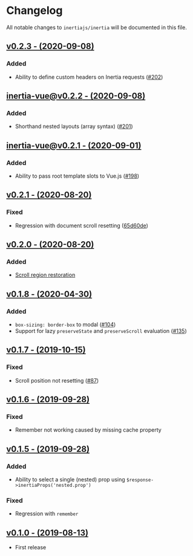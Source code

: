 # Changelog

All notable changes to `inertiajs/inertia` will be documented in this file.



## [v0.2.3 - (2020-09-08)](https://github.com/inertiajs/inertia/compare/v0.2.2...v0.2.3)

### Added
- Ability to define custom headers on Inertia requests ([#202](https://github.com/inertiajs/inertia/pull/202))

## [inertia-vue@v0.2.2 - (2020-09-08)](https://github.com/inertiajs/inertia/compare/inertia-vue@v0.2.1...inertia-vue@v0.2.2)

### Added
- Shorthand nested layouts (array syntax) ([#201](https://github.com/inertiajs/inertia/pull/201))

## [inertia-vue@v0.2.1 - (2020-09-01)](https://github.com/inertiajs/inertia/compare/v0.2.1...inertia-vue@v0.2.1)

### Added
- Ability to pass root template slots to Vue.js ([#198](https://github.com/inertiajs/inertia/pull/198))

## [v0.2.1 - (2020-08-20)](https://github.com/inertiajs/inertia/compare/v0.2.0...v0.2.1)

### Fixed
- Regression with document scroll resetting ([65d60de](https://github.com/inertiajs/inertia/commit/65d60deb5b3ea3f73dfd912e9aa53ae82f5a989a))

## [v0.2.0 - (2020-08-20)](https://github.com/inertiajs/inertia/compare/v0.1.8...v0.2.0)

### Added
- [Scroll region restoration](https://github.com/inertiajs/inertia/releases/tag/v0.2.0)

## [v0.1.8 - (2020-04-30)](https://github.com/inertiajs/inertia/compare/v0.1.7...v0.1.8)

### Added
- `box-sizing: border-box` to modal ([#104](https://github.com/inertiajs/inertia/pull/104))
- Support for lazy `preserveState` and `preserveScroll` evaluation ([#135](https://github.com/inertiajs/inertia/pull/135))

## [v0.1.7 - (2019-10-15)](https://github.com/inertiajs/inertia/compare/v0.1.6...v0.1.7)

### Fixed
- Scroll position not resetting ([#87](https://github.com/inertiajs/inertia/pull/87))

## [v0.1.6 - (2019-09-28)](https://github.com/inertiajs/inertia/compare/v0.1.5...v0.1.6)

### Fixed
- Remember not working caused by missing cache property

## [v0.1.5 - (2019-09-28)](https://github.com/inertiajs/inertia/compare/v0.1.0...v0.1.5)

### Added
- Ability to select a single (nested) prop using `$response->inertiaProps('nested.prop')`

### Fixed
- Regression with `remember`

## [v0.1.0 - (2019-08-13)](https://github.com/inertiajs/inertia/compare/4313202a661998fd10789b1c5f51e18bd4559af8...v0.1.0)
- First release
